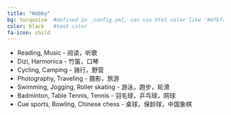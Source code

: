 ```yaml
---
title: "Hobby"
bg: turquoise  #defined in _config.yml, can use html color like '#0fbfcf'
color: black   #text color
fa-icon: child
---
```


* Reading, Music - 阅读，听歌 
* Dizi, Harmonica - 竹笛，口琴  
* Cycling, Camping - 骑行，野营  
* Photography, Traveling - 摄影，旅游  
* Swimming, Jogging, Roller skating - 游泳，跑步，轮滑  
* Badminton, Table Tennis, Tennis - 羽毛球，乒乓球，网球  
* Cue sports, Bowling, Chinese chess - 桌球，保龄球，中国象棋  
